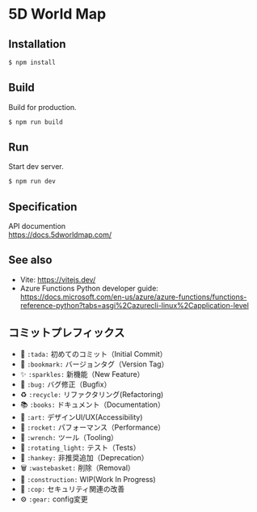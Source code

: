 # 5D World Map

## Installation

```sh
$ npm install
```

### 

## Build

Build for production.

```sh
$ npm run build
```

## Run

Start dev server.

```sh
$ npm run dev
```

## Specification

API documention  
https://docs.5dworldmap.com/

## See also

* Vite: https://vitejs.dev/
* Azure Functions Python developer guide: https://docs.microsoft.com/en-us/azure/azure-functions/functions-reference-python?tabs=asgi%2Cazurecli-linux%2Capplication-level


## コミットプレフィックス
- 🎉  `:tada:` 初めてのコミット（Initial Commit）
- 🔖  `:bookmark:` バージョンタグ（Version Tag）
- ✨  `:sparkles:` 新機能（New Feature）
- 🐛  `:bug:` バグ修正（Bugfix）
- ♻️  `:recycle:` リファクタリング(Refactoring)
- 📚  `:books:` ドキュメント（Documentation）
- 🎨  `:art:` デザインUI/UX(Accessibility)
- 🚀  `:rocket:` パフォーマンス（Performance）
- 🔧  `:wrench:` ツール（Tooling）
- 🚨  `:rotating_light:` テスト（Tests）
- 💩  `:hankey:` 非推奨追加（Deprecation）
- 🗑️  `:wastebasket:` 削除（Removal）
- 🚧  `:construction:` WIP(Work In Progress)
- 👮  `:cop:` セキュリティ関連の改善
- ⚙  `:gear:` config変更
